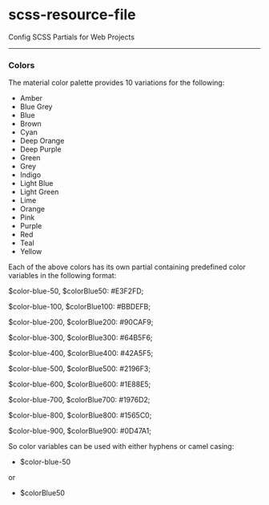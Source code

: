 # scss-resource-file

Config SCSS Partials for Web Projects

---

### Colors

The material color palette provides 10 variations for the following:

- Amber
- Blue Grey
- Blue
- Brown
- Cyan
- Deep Orange
- Deep Purple
- Green
- Grey
- Indigo
- Light Blue
- Light Green
- Lime
- Orange
- Pink
- Purple
- Red
- Teal
- Yellow

Each of the above colors has its own partial containing predefined color variables in the following format:

$color-blue-50, $colorBlue50: #E3F2FD;

$color-blue-100, $colorBlue100: #BBDEFB;

$color-blue-200, $colorBlue200: #90CAF9;

$color-blue-300, $colorBlue300: #64B5F6;

$color-blue-400, $colorBlue400: #42A5F5;

$color-blue-500, $colorBlue500: #2196F3;

$color-blue-600, $colorBlue600: #1E88E5;

$color-blue-700, $colorBlue700: #1976D2;

$color-blue-800, $colorBlue800: #1565C0;

$color-blue-900, $colorBlue900: #0D47A1;

So color variables can be used with either hyphens or camel casing:

- $color-blue-50

or

- $colorBlue50


